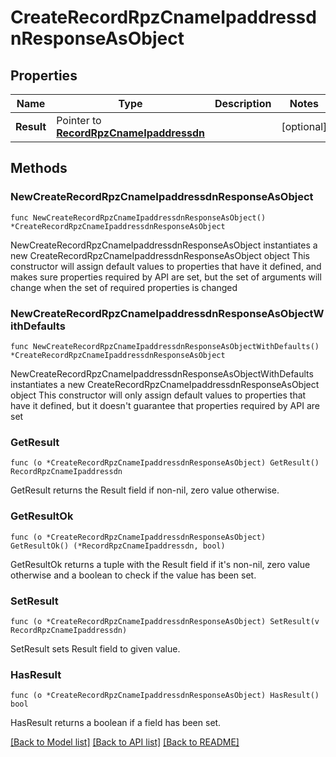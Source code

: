 # CreateRecordRpzCnameIpaddressdnResponseAsObject

## Properties

Name | Type | Description | Notes
------------ | ------------- | ------------- | -------------
**Result** | Pointer to [**RecordRpzCnameIpaddressdn**](RecordRpzCnameIpaddressdn.md) |  | [optional] 

## Methods

### NewCreateRecordRpzCnameIpaddressdnResponseAsObject

`func NewCreateRecordRpzCnameIpaddressdnResponseAsObject() *CreateRecordRpzCnameIpaddressdnResponseAsObject`

NewCreateRecordRpzCnameIpaddressdnResponseAsObject instantiates a new CreateRecordRpzCnameIpaddressdnResponseAsObject object
This constructor will assign default values to properties that have it defined,
and makes sure properties required by API are set, but the set of arguments
will change when the set of required properties is changed

### NewCreateRecordRpzCnameIpaddressdnResponseAsObjectWithDefaults

`func NewCreateRecordRpzCnameIpaddressdnResponseAsObjectWithDefaults() *CreateRecordRpzCnameIpaddressdnResponseAsObject`

NewCreateRecordRpzCnameIpaddressdnResponseAsObjectWithDefaults instantiates a new CreateRecordRpzCnameIpaddressdnResponseAsObject object
This constructor will only assign default values to properties that have it defined,
but it doesn't guarantee that properties required by API are set

### GetResult

`func (o *CreateRecordRpzCnameIpaddressdnResponseAsObject) GetResult() RecordRpzCnameIpaddressdn`

GetResult returns the Result field if non-nil, zero value otherwise.

### GetResultOk

`func (o *CreateRecordRpzCnameIpaddressdnResponseAsObject) GetResultOk() (*RecordRpzCnameIpaddressdn, bool)`

GetResultOk returns a tuple with the Result field if it's non-nil, zero value otherwise
and a boolean to check if the value has been set.

### SetResult

`func (o *CreateRecordRpzCnameIpaddressdnResponseAsObject) SetResult(v RecordRpzCnameIpaddressdn)`

SetResult sets Result field to given value.

### HasResult

`func (o *CreateRecordRpzCnameIpaddressdnResponseAsObject) HasResult() bool`

HasResult returns a boolean if a field has been set.


[[Back to Model list]](../README.md#documentation-for-models) [[Back to API list]](../README.md#documentation-for-api-endpoints) [[Back to README]](../README.md)



